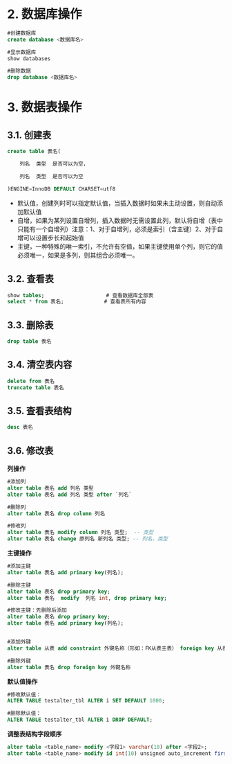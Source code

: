 # 2. 数据库操作

```sql
#创建数据库
create database <数据库名>

#显示数据库
show databases

#删除数据
drop database <数据库名>
```

# 3. 数据表操作

## 3.1. 创建表

```sql
create table 表名(

    列名  类型  是否可以为空，

    列名  类型  是否可以为空

)ENGINE=InnoDB DEFAULT CHARSET=utf8
```

- 默认值，创建列时可以指定默认值，当插入数据时如果未主动设置，则自动添加默认值
- 自增，如果为某列设置自增列，插入数据时无需设置此列，默认将自增（表中只能有一个自增列）注意：1、对于自增列，必须是索引（含主键）2、对于自增可以设置步长和起始值
- 主键，一种特殊的唯一索引，不允许有空值，如果主键使用单个列，则它的值必须唯一，如果是多列，则其组合必须唯一。

## 3.2. 查看表

```sql
show tables;                    # 查看数据库全部表
select * from 表名;             # 查看表所有内容
```

## 3.3. 删除表

```sql
drop table 表名
```

## 3.4. 清空表内容

```sql
delete from 表名
truncate table 表名
```

## 3.5. 查看表结构

```sql
desc 表名
```

## 3.6. 修改表

**列操作**

```sql
#添加列  
alter table 表名 add 列名 类型
alter table 表名 add 列名 类型 after `列名`

#删除列   
alter table 表名 drop column 列名

#修改列
alter table 表名 modify column 列名 类型;  -- 类型
alter table 表名 change 原列名 新列名 类型; -- 列名，类型
```

**主键操作**

```sql
#添加主键
alter table 表名 add primary key(列名);

#删除主键
alter table 表名 drop primary key;
alter table 表名  modify  列名 int, drop primary key;

#修改主键：先删除后添加
alter table 表名 drop primary key;
alter table 表名 add primary key(列名);


#添加外键
alter table 从表 add constraint 外键名称（形如：FK从表主表） foreign key 从表(外键字段) references 主表(主键字段);

#删除外键
alter table 表名 drop foreign key 外键名称
```

**默认值操作**

```sql
#修改默认值：
ALTER TABLE testalter_tbl ALTER i SET DEFAULT 1000;

#删除默认值：
ALTER TABLE testalter_tbl ALTER i DROP DEFAULT;
```

**调整表结构字段顺序**

```sql
alter table <table_name> modify <字段1> varchar(10) after <字段2>;
alter table <table_name> modify id int(10) unsigned auto_increment first;
```
